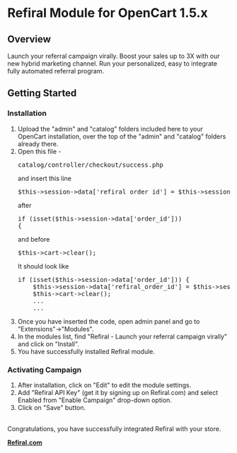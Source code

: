 <h1>Refiral Module for OpenCart 1.5.x</h1>

<h2>Overview</h2>
Launch your referral campaign virally.
Boost your sales up to 3X with our new hybrid marketing channel. Run your personalized, easy to integrate fully automated referral program.


<h2>Getting Started</h2>
<h3>Installation</h3>
<ol>
<li>Upload the "admin" and "catalog" folders included here to your OpenCart installation, over the top of the "admin" and "catalog" folders already there.</li>
<li>Open this file - <pre>catalog/controller/checkout/success.php</pre> 
and insert this line  <pre>$this->session->data['refiral_order_id'] = $this->session->data['order_id'];</pre>

after <pre>if (isset($this->session->data['order_id'])) {</pre>

and before <pre>$this->cart->clear();</pre>
It should look like 
<pre>
if (isset($this->session->data['order_id'])) {
    $this->session->data['refiral_order_id'] = $this->session->data['order_id'];
	$this->cart->clear();
    ...
    ...
</pre>
</li>

<li>Once you have inserted the code, open admin panel and go to "Extensions"->"Modules".</li>
<li>In the modules list, find "Refiral - Launch your referral campaign virally" and click on "Install".</li>
<li>You have successfully installed Refiral module.</li>
</ol>

<h3>Activating Campaign</h3>
<ol>
<li>After installation, click on "Edit" to edit the module settings.</li>
<li>Add "Refiral API Key" (get it by signing up on Refiral.com) and select Enabled from "Enable Campaign" drop-down option.</li>
<li>Click on "Save" button.</li>
</ol>
<br/>
Congratulations, you have successfully integrated Refiral with your store.

<strong><a href="http://www.refiral.com" target="_blank">Refiral.com</a></strong>
